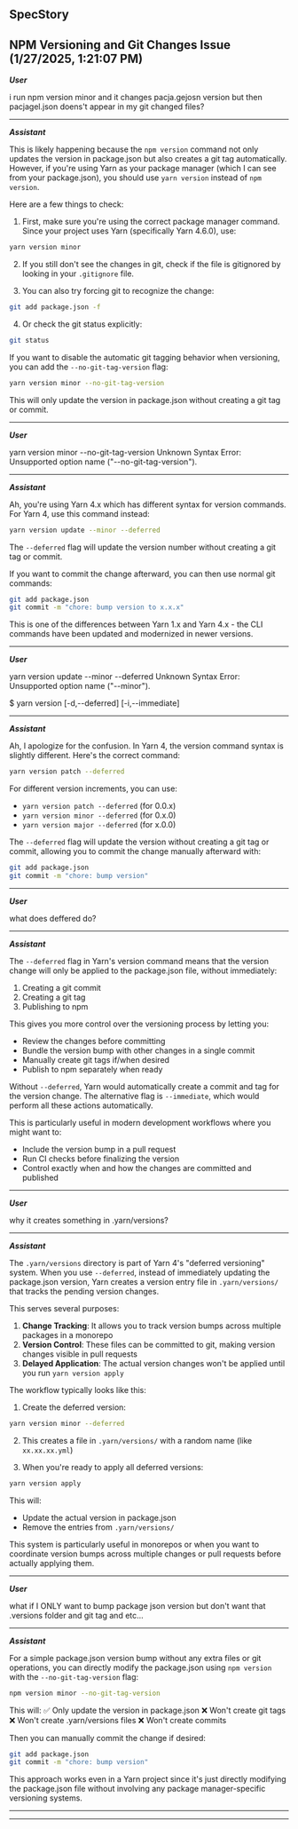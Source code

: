 ## SpecStory

## NPM Versioning and Git Changes Issue (1/27/2025, 1:21:07 PM)

_**User**_

i run npm version minor and it changes pacja.gejosn version but then pacjagel.json doens't appear in my git changed files?

---

_**Assistant**_

This is likely happening because the `npm version` command not only updates the version in package.json but also creates a git tag automatically. However, if you're using Yarn as your package manager (which I can see from your package.json), you should use `yarn version` instead of `npm version`.

Here are a few things to check:

1. First, make sure you're using the correct package manager command. Since your project uses Yarn (specifically Yarn 4.6.0), use:
```bash
yarn version minor
```

2. If you still don't see the changes in git, check if the file is gitignored by looking in your `.gitignore` file.

3. You can also try forcing git to recognize the change:
```bash
git add package.json -f
```

4. Or check the git status explicitly:
```bash
git status
```

If you want to disable the automatic git tagging behavior when versioning, you can add the `--no-git-tag-version` flag:
```bash
yarn version minor --no-git-tag-version
```

This will only update the version in package.json without creating a git tag or commit.

---

_**User**_

yarn version minor --no-git-tag-version
Unknown Syntax Error: Unsupported option name ("--no-git-tag-version").

---

_**Assistant**_

Ah, you're using Yarn 4.x which has different syntax for version commands. For Yarn 4, use this command instead:

```bash
yarn version update --minor --deferred
```

The `--deferred` flag will update the version number without creating a git tag or commit.

If you want to commit the change afterward, you can then use normal git commands:

```bash
git add package.json
git commit -m "chore: bump version to x.x.x"
```

This is one of the differences between Yarn 1.x and Yarn 4.x - the CLI commands have been updated and modernized in newer versions.

---

_**User**_

yarn version update --minor --deferred
Unknown Syntax Error: Unsupported option name ("--minor").

$ yarn version [-d,--deferred] [-i,--immediate] <strategy>

---

_**Assistant**_



Ah, I apologize for the confusion. In Yarn 4, the version command syntax is slightly different. Here's the correct command:

```bash
yarn version patch --deferred
```

For different version increments, you can use:
- `yarn version patch --deferred` (for 0.0.x)
- `yarn version minor --deferred` (for 0.x.0)
- `yarn version major --deferred` (for x.0.0)

The `--deferred` flag will update the version without creating a git tag or commit, allowing you to commit the change manually afterward with:

```bash
git add package.json
git commit -m "chore: bump version"
```

---

_**User**_

what does deffered do?

---

_**Assistant**_



The `--deferred` flag in Yarn's version command means that the version change will only be applied to the package.json file, without immediately:
1. Creating a git commit
2. Creating a git tag
3. Publishing to npm

This gives you more control over the versioning process by letting you:
- Review the changes before committing
- Bundle the version bump with other changes in a single commit
- Manually create git tags if/when desired
- Publish to npm separately when ready

Without `--deferred`, Yarn would automatically create a commit and tag for the version change. The alternative flag is `--immediate`, which would perform all these actions automatically.

This is particularly useful in modern development workflows where you might want to:
- Include the version bump in a pull request
- Run CI checks before finalizing the version
- Control exactly when and how the changes are committed and published

---

_**User**_

why it creates something in .yarn/versions?

---

_**Assistant**_



The `.yarn/versions` directory is part of Yarn 4's "deferred versioning" system. When you use `--deferred`, instead of immediately updating the package.json version, Yarn creates a version entry file in `.yarn/versions/` that tracks the pending version changes.

This serves several purposes:
1. **Change Tracking**: It allows you to track version bumps across multiple packages in a monorepo
2. **Version Control**: These files can be committed to git, making version changes visible in pull requests
3. **Delayed Application**: The actual version changes won't be applied until you run `yarn version apply`

The workflow typically looks like this:

1. Create the deferred version:
```bash
yarn version minor --deferred
```

2. This creates a file in `.yarn/versions/` with a random name (like `xx.xx.xx.yml`)

3. When you're ready to apply all deferred versions:
```bash
yarn version apply
```

This will:
- Update the actual version in package.json
- Remove the entries from `.yarn/versions/`

This system is particularly useful in monorepos or when you want to coordinate version bumps across multiple changes or pull requests before actually applying them.

---

_**User**_

what if I ONLY want to bump package json version but don't want that .versions folder and git tag and etc...

---

_**Assistant**_



For a simple package.json version bump without any extra files or git operations, you can directly modify the package.json using `npm version` with the `--no-git-tag-version` flag:

```bash
npm version minor --no-git-tag-version
```

This will:
✅ Only update the version in package.json
❌ Won't create git tags
❌ Won't create .yarn/versions files
❌ Won't create commits

Then you can manually commit the change if desired:
```bash
git add package.json
git commit -m "chore: bump version"
```

This approach works even in a Yarn project since it's just directly modifying the package.json file without involving any package manager-specific versioning systems.

---



---

